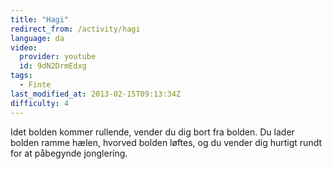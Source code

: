 ```yaml
---
title: "Hagi"
redirect_from: /activity/hagi
language: da
video:
  provider: youtube
  id: 9dN2DrmEdxg
tags:
  - Finte
last_modified_at: 2013-02-15T09:13:34Z
difficulty: 4
---
```


Idet bolden kommer rullende, vender du dig bort fra bolden. Du lader bolden
ramme hælen, hvorved bolden løftes, og du vender dig hurtigt rundt for at
påbegynde jonglering.
